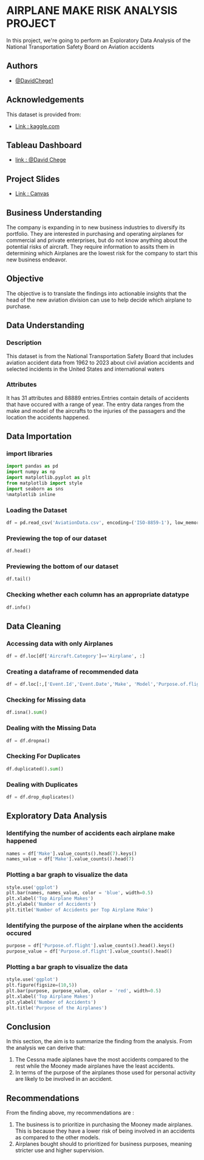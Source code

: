 # AIRPLANE MAKE RISK ANALYSIS PROJECT
In this project, we're going to perform an Exploratory Data Analysis of the National Transportation Safety Board on Aviation accidents
## Authors
- [@DavidChege1](https://github.com/DavidChege1)
## Acknowledgements
This dataset is provided from:
- [Link : kaggle.com](https://www.kaggle.com/datasets/khsamaha/aviation-accident-database-synopses)
## Tableau Dashboard
- [link : @David Chege](https://public.tableau.com/views/MyPhase1Project/Dashboard1?:language=en-US&:sid=&:display_count=n&:origin=viz_share_link)
## Project Slides
- [Link : Canvas](https://www.canva.com/design/DAGHPtuQ_Dg/cBZv77g4M2AL3Vxywn8xyw/edit?utm_content=DAGHPtuQ_Dg&utm_campaign=designshare&utm_medium=link2&utm_source=sharebutton)
## Business Understanding
The company is expanding in to new business industries to diversify its portfolio. They are interested in purchasing and operating airplanes for commercial and private enterprises, but do not know anything about the potential risks of aircraft. They require information to assits them in determining which Airplanes are the lowest risk for the company to start this new business endeavor.
## Objective
The objective is to translate the findings into actionable insights that the head of the new aviation division can use to help decide which airplane to purchase.
## Data Understanding 
### Description
This dataset is from the National Transportation Safety Board that includes aviation accident data from 1962 to 2023 about civil aviation accidents and selected incidents in the United States and international waters
### Attributes
It has 31 attributes and 88889 entries.Entries contain details of accidents that have occured with a range of year. The entry data ranges from the make and model of the aircrafts to the injuries of the passagers and the location the accidents happened.
## Data Importation
### import libraries
```python
import pandas as pd
import numpy as np
import matplotlib.pyplot as plt
from matplotlib import style
import seaborn as sns
%matplotlib inline
```
### Loading the Dataset
```python
df = pd.read_csv('AviationData.csv', encoding=('ISO-8859-1'), low_memory=False )
```
### Previewing the top of our dataset
```python
df.head()
```
### Previewing the bottom of our dataset
```python
df.tail()
```
### Checking whether each column has an appropriate datatype
```python
df.info()
```
## Data Cleaning
### Accessing data with only Airplanes
```python
df = df.loc[df['Aircraft.Category']=='Airplane', :]
```
### Creating a dataframe of recommended data
```python
df = df.loc[:,['Event.Id','Event.Date','Make', 'Model','Purpose.of.flight']]
```
### Checking for Missing data
```python
df.isna().sum()
```
### Dealing with the Missing Data
```python
df = df.dropna()
```
### Checking For Duplicates
```python
df.duplicated().sum()
```
### Dealing with Duplicates
```python
df = df.drop_duplicates()
```
## Exploratory Data Analysis
### Identifying the number of accidents each airplane make happened
```python
names = df['Make'].value_counts().head(7).keys()
names_value = df['Make'].value_counts().head(7)  
```
### Plotting a bar graph to visualize the data
```python
style.use('ggplot')
plt.bar(names, names_value, color = 'blue', width=0.5)
plt.xlabel('Top Airplane Makes')
plt.ylabel('Number of Accidents')
plt.title('Number of Accidents per Top Airplane Make')
```
### Identifying the purpose of the airplane when the accidents occured
```python
purpose = df['Purpose.of.flight'].value_counts().head().keys()
purpose_value = df['Purpose.of.flight'].value_counts().head()
```
### Plotting a bar graph to visualize the data
```python
style.use('ggplot')
plt.figure(figsize=(10,5))
plt.bar(purpose, purpose_value, color = 'red', width=0.5)
plt.xlabel('Top Airplane Makes')
plt.ylabel('Number of Accidents')
plt.title('Purpose of the Airplanes')
```

## Conclusion
In this section, the aim is to summarize the finding from the analysis.
From the analysis we can derive that:
1. The Cessna made aiplanes have the most accidents compared to the rest while the Mooney made airplanes have the least accidents.
2. In terms of the purpose of the airplanes those used for personal activity are likely to be involved in an accident.
## Recommendations
From the finding above, my recommendations are : 
1. The business is to prioritize in purchasing the Mooney made airplanes. This is because they have a lower risk of being involved in an accidents as compared to the other models.
2. Airplanes bought should to prioritized for business purposes, meaning stricter use and higher supervision. 
